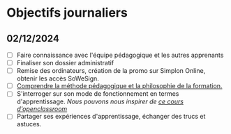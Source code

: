 # Objectifs journaliers

## 02/12/2024

- [ ] Faire connaissance avec l'équipe pédagogique et les autres apprenants
- [ ] Finaliser son dossier administratif
- [ ] Remise des ordinateurs, création de la promo sur Simplon Online, obtenir les accès SoWeSign.
- [ ] [Comprendre la méthode pédagogique et la philosophie de la formation.](https://simplonline.co/briefs/df8d41af-56a4-474c-81f6-27715303ea73)
- [ ] S'interroger sur son mode de fonctionnement en termes d'apprentissage. _Nous pouvons nous inspirer de [ce cours d'openclassroom](https://openclassrooms.com/fr/courses/4312781-apprenez-a-apprendre/4807461-explorez-vos-differentes-intelligences)_
- [ ] Partager ses expériences d'apprentissage, échanger des trucs et astuces.
